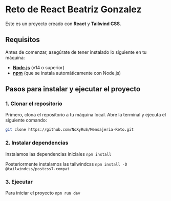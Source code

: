 # Reto de React Beatriz Gonzalez

Este es un proyecto creado con **React** y **Tailwind CSS**. 

## Requisitos

Antes de comenzar, asegúrate de tener instalado lo siguiente en tu máquina:

- **[Node.js](https://nodejs.org/en/download/)** (v14 o superior)
- **[npm](https://www.npmjs.com/)** (que se instala automáticamente con Node.js)

## Pasos para instalar y ejecutar el proyecto

### 1. Clonar el repositorio

Primero, clona el repositorio a tu máquina local. Abre la terminal y ejecuta el siguiente comando:

```bash
git clone https://github.com/NoXyRuS/Mensajeria-Reto.git
```


### 2.  Instalar dependencias
Instalamos las dependencias iniciales
```npm install```

Posteriormente instalamos las tailwindcss
```npm install -D @tailwindcss/postcss7-compat```


### 3. Ejecutar 
Para iniciar el proyecto 
```npm run dev```
